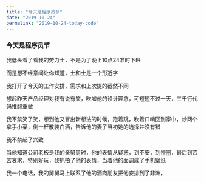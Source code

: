 ```yaml
---
title: "今天是程序员节"
date: "2019-10-24"
permalink: "2019-10-24-today-code"
---
```


### 今天是程序员节

我低头看了看我的劳力士，不是为了晚上10点24准时下班

而是想不经意间让你知道，土和士是一个形近字

我打开了今天的工作安排，需求和上次提的截然不同

想起昨天产品经理对我有说有笑，吹嘘他的设计理念，可短短不过一天，三千行代码推翻重做

我不禁笑了笑，想到他又冒出新想法的时候，跑着跳，吹着口哨回到家中，炒两个拿手小菜，倒一杯散装白酒，告诉他的妻子当初她的选择并没有错

我不禁起了兴致

当他知道公司老板是我的亲舅舅时，他的表情从疑惑，到不安，到懵圈，最后到苦苦哀求，特别好玩，我抓拍了他的表情，当着他的面调成了手机壁纸

我一个电话，我的舅舅马上联系了他的酒肉朋友把他安排到了非洲，
